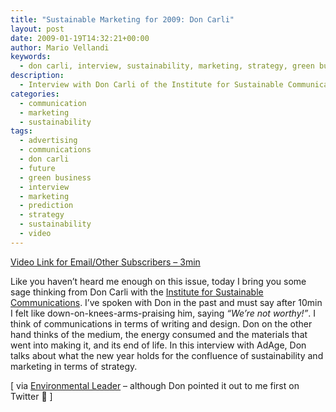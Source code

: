 ```yaml
---
title: "Sustainable Marketing for 2009: Don Carli"
layout: post
date: 2009-01-19T14:32:21+00:00
author: Mario Vellandi
keywords:
  - don carli, interview, sustainability, marketing, strategy, green business, prediction, future, communications, print, advertising
description:
  - Interview with Don Carli of the Institute for Sustainable Communications, on what the new year holds for the confluence of sustainability and marketing.
categories:
  - communication
  - marketing
  - sustainability
tags:
  - advertising
  - communications
  - don carli
  - future
  - green business
  - interview
  - marketing
  - prediction
  - strategy
  - sustainability
  - video
---
```

[Video Link for Email/Other Subscribers &#8211; 3min](http://www.youtube.com/watch?v=2g3Upe3DX8U)

Like you haven&#8217;t heard me enough on this issue, today I bring you some sage thinking from Don Carli with the [Institute for Sustainable Communications](http://www.sustainablecommunication.org/). I&#8217;ve spoken with Don in the past and must say after 10min I felt like down-on-knees-arms-praising him, saying _&#8220;We&#8217;re not worthy!&#8221;_. I think of communications in terms of writing and design. Don on the other hand thinks of the medium, the energy consumed and the materials that went into making it, and its end of life. In this interview with AdAge, Don talks about what the new year holds for the confluence of sustainability and marketing in terms of strategy.

[ via <a rel="nofollow" href="http://www.environmentalleader.com/2009/01/08/sustainability-as-a-marketing-strategy/">Environmental Leader</a> &#8211; although Don pointed it out to me first on Twitter 🙂 ]
